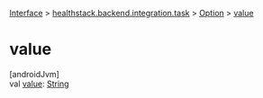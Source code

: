 
[Interface](../../../index.html) > [healthstack.backend.integration.task](../index.html) > [Option](index.html) > [value](value.html)



# value



[androidJvm]\
val [value](value.html): [String](https://kotlinlang.org/api/latest/jvm/stdlib/kotlin/-string/index.html)




